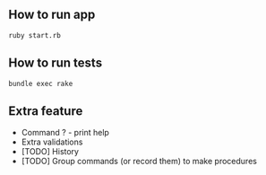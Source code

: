 ## How to run app

    ruby start.rb

## How to run tests

    bundle exec rake

## Extra feature

* Command ? - print help
* Extra validations
* [TODO] History
* [TODO] Group commands (or record them) to make procedures
